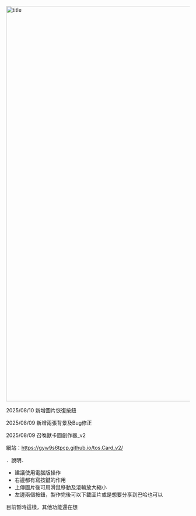 <img width="1920" height="1080" alt="title" src="https://github.com/user-attachments/assets/3845b9d9-46cd-468e-8b72-4eb6e4944211" />


2025/08/10 新增圖片恢復按鈕

2025/08/09 新增兩張背景及Bug修正

2025/08/09 召喚獸卡圖創作器_v2

網站：https://gyw9s6tpcp.github.io/tos.Card_v2/

．說明．
- 建議使用電腦版操作
- 右邊都有寫按鍵的作用
- 上傳圖片後可用滑鼠移動及滾輪放大縮小
- 左邊兩個按鈕，製作完後可以下載圖片或是想要分享到巴哈也可以

目前暫時這樣，其他功能還在想
